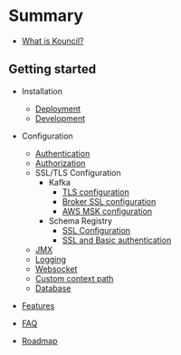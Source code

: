 # Summary
* [What is Kouncil?](README.md)

## Getting started
* Installation
  * [Deployment](installation/DEPLOYMENT.md)
  * [Development](installation/DEVELOPMENT.md)
* Configuration
  * [Authentication](configuration/security/AUTHENTICATION.md)
  * [Authorization](configuration/security/AUTHORIZATION.md)
  * SSL/TLS Configuration
    * Kafka
      * [TLS configuration](configuration/kafka/TLS.md)
      * [Broker SSL configuration](configuration/kafka/SASL_PLAIN.md)
      * [AWS MSK configuration](configuration/kafka/AWS_MSK.md)
    * Schema Registry
      * [SSL Configuration](configuration/schema-registry/SCHEMA_REGISTRY_SSL.md)
      * [SSL and Basic authentication](configuration/schema-registry/SCHEMA_REGISTRY_SSL_BASIC_AUTH.md)
  * [JMX](configuration/JMX.md)
  * [Logging](configuration/LOGGING.md)
  * [Websocket](configuration/WEBSOCKET.md)
  * [Custom context path](configuration/CUSTOM_CONTEXT_PATH.md)
  * [Database](configuration/DATABASE.md)


* [Features](FEATURES.md)


* [FAQ](FAQ.md)


* [Roadmap](ROADMAP.md)
